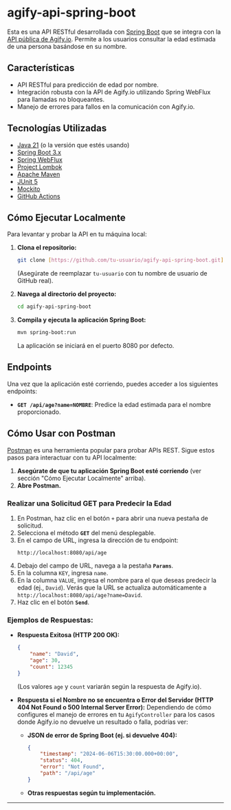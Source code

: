 # agify-api-spring-boot

Esta es una API RESTful desarrollada con [Spring Boot](https://spring.io/projects/spring-boot) que se integra con la [API pública de Agify.io](https://agify.io/). Permite a los usuarios consultar la edad estimada de una persona basándose en su nombre.

## Características

* API RESTful para predicción de edad por nombre.
* Integración robusta con la API de Agify.io utilizando Spring WebFlux para llamadas no bloqueantes.
* Manejo de errores para fallos en la comunicación con Agify.io.

## Tecnologías Utilizadas

* [Java 21](https://www.oracle.com/java/technologies/downloads/) (o la versión que estés usando)
* [Spring Boot 3.x](https://spring.io/projects/spring-boot)
* [Spring WebFlux](https://docs.spring.io/spring-framework/reference/web/webflux.html)
* [Project Lombok](https://projectlombok.org/)
* [Apache Maven](https://maven.apache.org/)
* [JUnit 5](https://junit.org/junit5/)
* [Mockito](https://site.mockito.org/)
* [GitHub Actions](https://docs.github.com/en/actions)

## Cómo Ejecutar Localmente

Para levantar y probar la API en tu máquina local:

1.  **Clona el repositorio:**
    ```bash
    git clone [https://github.com/tu-usuario/agify-api-spring-boot.git](https://github.com/tu-usuario/agify-api-spring-boot.git)
    ```
    (Asegúrate de reemplazar `tu-usuario` con tu nombre de usuario de GitHub real).

2.  **Navega al directorio del proyecto:**
    ```bash
    cd agify-api-spring-boot
    ```

3.  **Compila y ejecuta la aplicación Spring Boot:**
    ```bash
    mvn spring-boot:run
    ```
    La aplicación se iniciará en el puerto 8080 por defecto.

## Endpoints

Una vez que la aplicación esté corriendo, puedes acceder a los siguientes endpoints:

* **`GET /api/age?name=NOMBRE`**: Predice la edad estimada para el nombre proporcionado.

## Cómo Usar con Postman

[Postman](https://www.postman.com/) es una herramienta popular para probar APIs REST. Sigue estos pasos para interactuar con tu API localmente:

1.  **Asegúrate de que tu aplicación Spring Boot esté corriendo** (ver sección "Cómo Ejecutar Localmente" arriba).
2.  **Abre Postman.**

### Realizar una Solicitud GET para Predecir la Edad

1.  En Postman, haz clic en el botón `+` para abrir una nueva pestaña de solicitud.
2.  Selecciona el método **`GET`** del menú desplegable.
3.  En el campo de URL, ingresa la dirección de tu endpoint:
    ```
    http://localhost:8080/api/age
    ```
4.  Debajo del campo de URL, navega a la pestaña **`Params`**.
5.  En la columna `KEY`, ingresa `name`.
6.  En la columna `VALUE`, ingresa el nombre para el que deseas predecir la edad (ej., `David`). Verás que la URL se actualiza automáticamente a `http://localhost:8080/api/age?name=David`.
7.  Haz clic en el botón **`Send`**.

### Ejemplos de Respuestas:

* **Respuesta Exitosa (HTTP 200 OK):**
    ```json
    {
        "name": "David",
        "age": 30,
        "count": 12345
    }
    ```
    (Los valores `age` y `count` variarán según la respuesta de Agify.io).

* **Respuesta si el Nombre no se encuentra o Error del Servidor (HTTP 404 Not Found o 500 Internal Server Error):**
    Dependiendo de cómo configures el manejo de errores en tu `AgifyController` para los casos donde Agify.io no devuelve un resultado o falla, podrías ver:
    * **JSON de error de Spring Boot (ej. si devuelve 404):**
        ```json
        {
            "timestamp": "2024-06-06T15:30:00.000+00:00",
            "status": 404,
            "error": "Not Found",
            "path": "/api/age"
        }
        ```
       
    * **Otras respuestas según tu implementación.**

---
